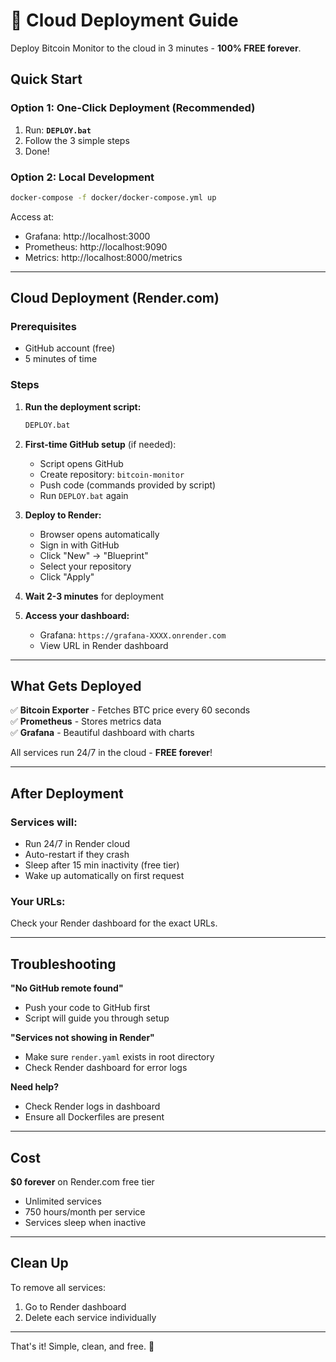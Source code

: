 # 🚀 Cloud Deployment Guide

Deploy Bitcoin Monitor to the cloud in 3 minutes - **100% FREE forever**.

## Quick Start

### Option 1: One-Click Deployment (Recommended)

1. Run: **`DEPLOY.bat`**
2. Follow the 3 simple steps
3. Done!

### Option 2: Local Development

```bash
docker-compose -f docker/docker-compose.yml up
```

Access at:
- Grafana: http://localhost:3000
- Prometheus: http://localhost:9090
- Metrics: http://localhost:8000/metrics

---

## Cloud Deployment (Render.com)

### Prerequisites
- GitHub account (free)
- 5 minutes of time

### Steps

1. **Run the deployment script:**
   ```bash
   DEPLOY.bat
   ```

2. **First-time GitHub setup** (if needed):
   - Script opens GitHub
   - Create repository: `bitcoin-monitor`
   - Push code (commands provided by script)
   - Run `DEPLOY.bat` again

3. **Deploy to Render:**
   - Browser opens automatically
   - Sign in with GitHub
   - Click "New" → "Blueprint"
   - Select your repository
   - Click "Apply"

4. **Wait 2-3 minutes** for deployment

5. **Access your dashboard:**
   - Grafana: `https://grafana-XXXX.onrender.com`
   - View URL in Render dashboard

---

## What Gets Deployed

✅ **Bitcoin Exporter** - Fetches BTC price every 60 seconds  
✅ **Prometheus** - Stores metrics data  
✅ **Grafana** - Beautiful dashboard with charts

All services run 24/7 in the cloud - **FREE forever**!

---

## After Deployment

### Services will:
- Run 24/7 in Render cloud
- Auto-restart if they crash
- Sleep after 15 min inactivity (free tier)
- Wake up automatically on first request

### Your URLs:
Check your Render dashboard for the exact URLs.

---

## Troubleshooting

**"No GitHub remote found"**
- Push your code to GitHub first
- Script will guide you through setup

**"Services not showing in Render"**
- Make sure `render.yaml` exists in root directory
- Check Render dashboard for error logs

**Need help?**
- Check Render logs in dashboard
- Ensure all Dockerfiles are present

---

## Cost

**$0 forever** on Render.com free tier
- Unlimited services
- 750 hours/month per service
- Services sleep when inactive

---

## Clean Up

To remove all services:
1. Go to Render dashboard
2. Delete each service individually

---

That's it! Simple, clean, and free. 🎉
